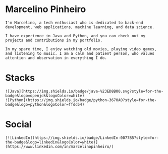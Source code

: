 
# Marcelino Pinheiro
    
    I'm Marcelino, a tech enthusiast who is dedicated to back-end development, web applications, machine learning, and data science. 
    
    I have experience in Java and Python, and you can check out my projects and contributions in my portfolio. 
    
    In my spare time, I enjoy watching old movies, playing video games, and listening to music. I am a calm and patient person, who values attention and observation in everything I do.

# Stacks

	![Java](https://img.shields.io/badge/java-%23ED8B00.svg?style=for-the-badge&logo=openjdk&logoColor=white)
	![Python](https://img.shields.io/badge/python-3670A0?style=for-the-badge&logo=python&logoColor=ffdd54)

# Social
	
	[![LinkedIn](https://img.shields.io/badge/LinkedIn-0077B5?style=for-the-badge&logo=linkedin&logoColor=white)](https://www.linkedin.com/in/marcelinopinheiro/)